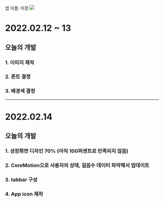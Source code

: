 앱 이름: 미정 
![](https://images.velog.io/images/rlawnstn01023/post/5ab9cd66-60ee-4ede-9f1e-764f37787077/1024.png)

#  2022.02.12 ~ 13

## 오늘의 개발
### 1. 이미지 제작
### 2. 폰트 결정
### 3. 배경색 결정 

---

#  2022.02.14

## 오늘의 개발
### 1. 성장화면 디자인 70% (아직 100퍼센트로 만족되지 않음)
### 2. CoreMotion으로 사용자의 상태, 걸음수 데이터 파악해서 업데이트 
### 3. tabbar 구성 
### 4. App icon 제작 



